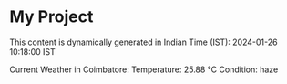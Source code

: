 # My Project

This content is dynamically generated in Indian Time (IST): 2024-01-26 10:18:00 IST


Current Weather in Coimbatore:
Temperature: 25.88 °C
Condition: haze
